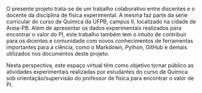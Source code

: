
<p>O presente projeto trata-se de um trabalho colaborativo entre discentes e o docente da disciplina de física experimental. A mesma faz parte da série curricular do curso de Química da UFPB, campus II, localizado na cidade de Areia-PB. Além de apresentar os dados experimentais realizados para encontrar o valor do PI, este trabalho também tem o intuito de contribuir para os dicentes e comunidade com novos conhecimentos de ferramentas importantes para a ciência, como o Markdown, Python, GitHub e demais utilizados nos documentos deste projeto.</p> 
<p>Nesta perspectiva, este espaço virtual têm como objetivo tornar público as atividades experimentais realizadas por estudantes do curso de Química sob orientação/supervisão do professor de física para encontrar o valor de PI.</p> 
